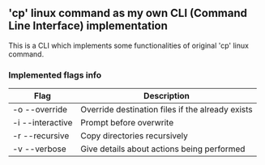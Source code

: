 ## 'cp' linux command as my own CLI (Command Line Interface) implementation  
This is a CLI which implements some functionalities of original 'cp' linux 
command.  
### Implemented flags info

|Flag|Description|
|-------------|------------------------------------------------|
|-o --override|Override destination files if the already exists|
|-i --interactive|Prompt before overwrite|
|-r --recursive|Copy directories recursively|
|-v --verbose|Give details about actions being performed|

